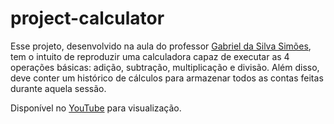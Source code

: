 # project-calculator

Esse projeto, desenvolvido na aula do professor <a href="https://www.escavador.com/sobre/5291819/gabriel-da-silva-simoes" target="_BLANK">Gabriel da Silva Simões</a>, tem o
intuito de reproduzir uma calculadora capaz de executar as 4 operações básicas: adição, subtração, multiplicação e divisão. Além disso, deve conter um histórico de cálculos
para armazenar todos as contas feitas durante aquela sessão.

Disponível no <a href="https://youtu.be/2hR3ba3UmXQ" target="_BLANK">YouTube</a> para visualização.

